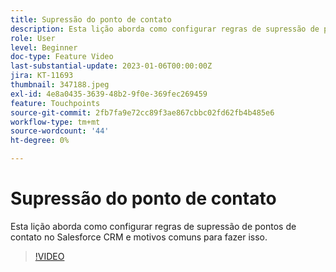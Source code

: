 ```yaml
---
title: Supressão do ponto de contato
description: Esta lição aborda como configurar regras de supressão de pontos de contato no Salesforce CRM e motivos comuns para fazer isso.
role: User
level: Beginner
doc-type: Feature Video
last-substantial-update: 2023-01-06T00:00:00Z
jira: KT-11693
thumbnail: 347188.jpeg
exl-id: 4e8a0435-3639-48b2-9f0e-369fec269459
feature: Touchpoints
source-git-commit: 2fb7fa9e72cc89f3ae867cbbc02fd62fb4b485e6
workflow-type: tm+mt
source-wordcount: '44'
ht-degree: 0%

---
```


# Supressão do ponto de contato

Esta lição aborda como configurar regras de supressão de pontos de contato no Salesforce CRM e motivos comuns para fazer isso.

>[!VIDEO](https://video.tv.adobe.com/v/347188/?quality=12&learn=on)
